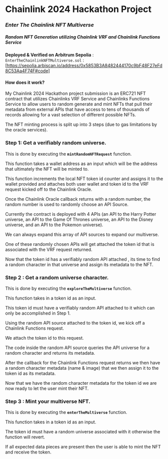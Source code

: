 <!-- @format -->

# Chainlink 2024 Hackathon Project

### _Enter The Chainlink NFT Multiverse_

##### Random NFT Generation utilizing Chainlink VRF and Chainlink Functions Service

**Deployed & Verified on Arbitrum Sepolia** : `EnterTheChainlinkNFTMultiverse.sol` : [https://sepolia.arbiscan.io/address/0x5853B3A8482444170c9bF48F27eFd8C53Aa4F74F#code]

#### How does it work?

My Chainlink 2024 Hackathon project submission is an ERC721 NFT contract that utilizes Chainlinks VRF Service and Chainlinks Functions Service to allow users to random generate and mint NFTs that pull their metadata from external APIs that have access to tens of thousands of records allowing for a vast selection of different possible NFTs.

The NFT minting process is split up into 3 steps (due to gas limitations by the oracle services).

### Step 1: Get a verifiably random universe.

This is done by executing the **`mintRandomNFTRequest`** function.

This function takes a wallet address as an input which will be the address that ultimately the NFT will be minted to.

This function increments the local NFT token id counter and assigns it to the wallet provided and attaches both user wallet and token id to the VRF request kicked off to the Chainlink Oracle.

Once the Chainlink Oracle callback returns with a random number, the random number is used to randomly choose an API Source.

Currently the contract is deployed with 4 APIs (an API to the Harry Potter universe, an API to the Game Of Thrones universe, an API to the Disney universe, and an API to the Pokemon universe).

We can always expand this array of API sources to expand our multiverse.

One of these randomly chosen APIs will get attached the token id that is associated with the VRF request returned.

Now that the token id has a verifiably random API attached , its time to find a random character in that universe and assign its metadata to the NFT.

### Step 2 : Get a random universe character.

This is done by executing the **`exploreTheMultiverse`** function.

This function takes in a token id as an input.

This token id must have a verifiably random API attached to it which can only be accomplished in Step 1.

Using the random API source attached to the token id, we kick off a Chainlink Functions request.

We attach the token id to this request.

The code inside the random API source queries the API universe for a random character and returns its metadata.

After the callback for the Chainlink Functions request returns we then have a random character metadata (name & image) that we then assign it to the token id as its metadata.

Now that we have the random character metadata for the token id we are now ready to let the user mint their NFT.

### Step 3 : Mint your multiverse NFT.

This is done by executing the **`enterTheMultiverse`** function.

This function takes in a token id as an input.

The token id must have a random universe associated with it otherwise the function will revert.

If all expected data pieces are present then the user is able to mint the NFT and receive the token.
